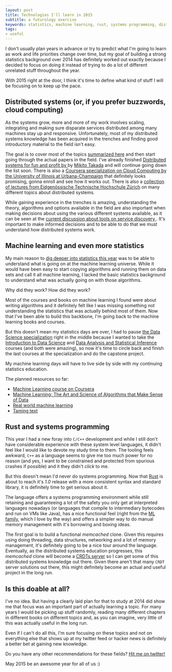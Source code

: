 ```yaml
---
layout: post
title: Technologies I'll learn in 2015
subtitle: a futurology exercise
keywords: statistics, machine learning, rust, systems programming, distributed systems, cloud
tags:
- useful
---
```


I don't usually plan years in advance or try to predict what I'm going to learn as work and life priorities change over time, but my goal of building a strong statistics background over 2014 has definitely worked out exactly because I decided to focus on doing it instead of trying to do a lot of different unrelated stuff throughout the year.

With 2015 right at the door, I think it's time to define what kind of stuff I will be focusing on to keep up the pace.

## Distributed systems (or, if you prefer buzzwords, cloud computing)

As the systems grow, more and more of my work involves scaling, integrating and making sure disparate services distributed among many machines stay up and responsive. Unfortunately, most of my distributed systems knowledge has been acquired in the trenches and finding good introductory material to the field isn't easy.

The goal is to cover most of the topics [summarized here](http://the-paper-trail.org/blog/distributed-systems-theory-for-the-distributed-systems-engineer/) and then start going through the actual papers in the field. I've already finished [Distributed systems for fun and profit by ](http://book.mixu.net/distsys/) by [Mikito Takada](https://twitter.com/mikitotakada) and will continue going down the list soon. There is also a [Coursera specialization on Cloud Computing by the University of Illinois at Urbana-Champaign](https://www.coursera.org/specialization/cloudcomputing/19) that definitely looks promising, gonna enroll and see how it works out. There is also a [collection of lectures from Eidgenössische Technische Hochschule Zürich](http://dcg.ethz.ch/lectures/podc_allstars/) on many different topics about distributed systems.

While gaining experience in the trenches is amazing, understanding the theory, algorithms and options available in the field are also important when making decisions about using the various different systems available, as it can be seen at the [current discussion about tools on service discovery ](https://www.knewton.com/tech/blog/2014/12/eureka-shouldnt-use-zookeeper-service-discovery/). It's important to make informed decisions and to be able to do that we must understand how distributed systems work.

## Machine learning and even more statistics

My main reason to [dig deeper into statistics this year](http://mauricio.github.io/2014/10/01/statistics-is-fun.html) was to be able to understand what is going on at the machine learning universe. While it would have been easy to start copying algorithms and running them on data sets and call it all machine learning, I lacked the basic statistics background to understand what was actually going on with those algorithms.

Why did they work? How did they work?

Most of the courses and books on machine learning I found were about writing algorithms and it definitely felt like I was missing something not understanding the statistics that was actually behind most of them. Now that I've been able to build this backbone, I'm going back to the machine learning books and courses.

But this doesn't mean my statistics days are over, I had to pause [the Data Science specialization](https://www.coursera.org/specialization/jhudatascience/1) right in the middle because I wanted to take the [Introduction to Data Science](https://www.coursera.org/course/datasci) and [Data Analysis and Statistical Inference](https://www.coursera.org/course/statistics) courses (and both were amazing), so now it's time to circle back and finish the last courses at the specialization and do the capstone project.

My machine learning days will have to live side by side with my continuing statistics education.

The planned resources so far:

* [Machine Learning course on Coursera](https://www.coursera.org/course/ml)
* [Machine Learning: The Art and Science of Algorithms that Make Sense of Data](http://www.amazon.com/Machine-Learning-Science-Algorithms-Sense/dp/1107422221/ref=pd_cp_b_0)
* [Real world machine learning](http://www.manning.com/brink/)
* [Taming text](http://www.manning.com/ingersoll/)

## Rust and systems programming

This year I had a new foray into `C/C++` development and while I still don't have considerable experience with these system level languages, it didn't feel like I would like to devote my study time to them. The tooling feels awkward, `C++` as a language seems to give me too much power for no reason (and yes, I want to be constrained and protected from spurious crashes if possible) and it they didn't _click_ to me.

But this doesn't mean I'd never do systems programming. Now that [Rust](http://www.rust-lang.org/) is about to reach it's *1.0* release with a more consistent syntax and standard library, it is definitely time to get serious about it.

The language offers a systems programming environment while still retaining and guaranteeing a lot of the safety you only get at interpreted languages nowadays (or languages that compile to intermediary bytecodes and run on VMs like Java), has a nice functional feel (right from the [ML family](http://en.wikipedia.org/wiki/ML_%28programming_language%29), which I love by the way) and offers a simpler way to do manual memory management with it's borrowing and boxing ideas.

The first goal is to build a functional *memcached* clone. Given this requires using doing threading, data structures, networking and a lot of memory management, it's definitely going to be a nice tour around the language. Eventually, as the distributed systems education progresses, this *memcached* clone will become a [CRDTs server](http://en.wikipedia.org/wiki/Conflict-free_replicated_data_type) so I can get some of this distributed systems knowledge out there. Given there aren't that many `CRDT` server solutions out there, this might definitely become an actual and useful project in the long run.

## Is this doable at all?

I've no idea. But having a clearly laid plan for that to study at 2014 did show me that focus was an important part of actually learning a topic. For many years I would be picking up stuff randomly, reading many different chapters in different books on different topics and, as you can imagine, very little of this was actually useful in the long run.

Even if I can't do all this, I'm sure focusing on these topics and not on everything else that shows up at my twitter feed or hacker news is definitely a better bet at gaining new knowledge.

Do you have any other recommendations for these fields? [Hit me on twitter!](https://twitter.com/mauriciojr)

May 2015 be an awesome year for all of us :)
